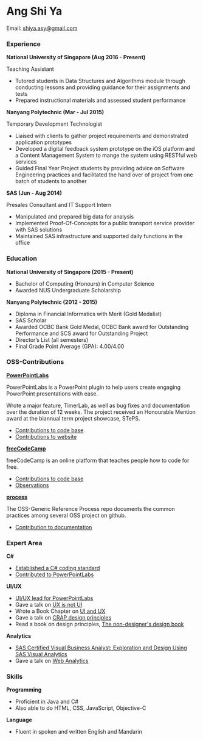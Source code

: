 # Ang Shi Ya

Email: shiya.asy@gmail.com

### Experience

**National University of Singapore (Aug 2016 - Present)**

Teaching Assistant

* Tutored students in Data Structures and Algorithms module through conducting lessons and providing guidance for their assignments and tests
* Prepared instructional materials and assessed student performance

**Nanyang Polytechnic (Mar - Jul 2015)**

Temporary Development Technologist

* Liaised with clients to gather project requirements and demonstrated application prototypes
* Developed a digital feedback system prototype on the iOS platform and a Content Management System to mange the system using RESTful web services
* Guided Final Year Project students by providing advice on Software Engineering practices and facilitated the hand over of project from one batch of students to another

**SAS (Jun - Aug 2014)**

Presales Consultant and IT Support Intern

* Manipulated and prepared big data for analysis
* Implemented Proof-Of-Concepts for a public transport service provider with SAS solutions
* Maintained SAS infrastructure and supported daily functions in the office

### Education

**National University of Singapore (2015 - Present)**

* Bachelor of Computing (Honours) in Computer Science
* Awarded NUS Undergraduate Scholarship

**Nanyang Polytechnic (2012 - 2015)**

* Diploma in Financial Informatics with Merit (Gold Medalist)
* SAS Scholar
* Awarded OCBC Bank Gold Medal, OCBC Bank award for Outstanding Performance and SCS award for Outstanding Project
* Director’s List (all semesters)
* Final Grade Point Average (GPA): 4.00/4.00

### OSS-Contributions

**[PowerPointLabs](https://github.com/PowerPointLabs/PowerPointLabs)**

PowerPointLabs is a PowerPoint plugin to help users create engaging PowerPoint presentations with ease.

Wrote a major feature, TimerLab, as well as bug fixes and documentation over the duration of 12 weeks. The project received an Honourable Mention award at the biannual term project showcase, STePS.

* [Contributions to code base](https://github.com/PowerPointLabs/PowerPointLabs/pulls?q=is%3Apr+is%3Aclosed+author%3AAngShiYa). 
* [Contributions to website](https://github.com/PowerPointLabs/PowerPointLabs-Website/pulls?q=is%3Apr+is%3Aclosed+author%3AAngShiYa)

**[freeCodeCamp](https://github.com/freeCodeCamp/freeCodeCamp)**

freeCodeCamp is an online platform that teaches people how to code for free.

* [Contributions to code base](https://github.com/freeCodeCamp/freeCodeCamp/pulls?q=is%3Apr+is%3Aclosed+author%3AAngShiYa)
* [Observations](Observations-freeCodeCamp.md)

**[process](https://github.com/oss-generic/process)**

The OSS-Generic Reference Process repo documents the common practices among several OSS project on github.

* [Contribution to documentation](https://github.com/oss-generic/process/pulls?q=is%3Apr+is%3Aclosed+author%3AAngShiYa)

### Expert Area

**C#**

* [Established a C# coding standard](https://github.com/oss-generic/process/pull/22)
* [Contributed to PowerPointLabs](https://github.com/PowerPointLabs/PowerPointLabs/pulls?q=is%3Apr+is%3Aclosed+author%3AAngShiYa)

**UI/UX**

* [UI/UX lead for PowerPointLabs](https://github.com/PowerPointLabs/PowerPointLabs#current-dev-team)
* Gave a talk on [UX is not UI](https://github.com/nus-oss/lightningtalks/issues/14)
* Wrote a Book Chapter on [UI and UX](https://github.com/se-edu/learningresources/pull/15)
* Gave a talk on [CRAP design principles](https://github.com/nus-oss/lightningtalks/issues/65)
* Read a book on design principles, [The non-designer's design book](https://diegopiovesan.files.wordpress.com/2010/07/livro_-_the_non-designers_desi.pdf)

**Analytics**

* [SAS Certified Visual Business Analyst: Exploration and Design Using SAS Visual Analytics](https://www.youracclaim.com/badges/590c5027-9d96-471b-bb7e-7b7093d68d89)
* Gave a talk on [Web Analytics](https://github.com/nus-oss/lightningtalks/issues/35)

### Skills

**Programming**

* Proficient in Java and C#
* Also able to do HTML, CSS, JavaScript, Objective-C

**Language**

* Fluent in spoken and written English and Mandarin


